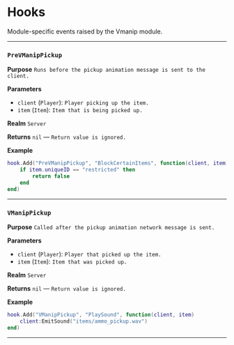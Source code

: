# Hooks
Module-specific events raised by the Vmanip module.

---
### `PreVManipPickup`

**Purpose**
`Runs before the pickup animation message is sent to the client.`

**Parameters**

* `client` (`Player`): `Player picking up the item.`
* `item` (`Item`): `Item that is being picked up.`

**Realm**
`Server`

**Returns**
`nil` — `Return value is ignored.`

**Example**

```lua
hook.Add("PreVManipPickup", "BlockCertainItems", function(client, item)
    if item.uniqueID == "restricted" then
        return false
    end
end)
```

---

### `VManipPickup`

**Purpose**
`Called after the pickup animation network message is sent.`

**Parameters**

* `client` (`Player`): `Player that picked up the item.`
* `item` (`Item`): `Item that was picked up.`

**Realm**
`Server`

**Returns**
`nil` — `Return value is ignored.`

**Example**

```lua
hook.Add("VManipPickup", "PlaySound", function(client, item)
    client:EmitSound("items/ammo_pickup.wav")
end)
```

---
